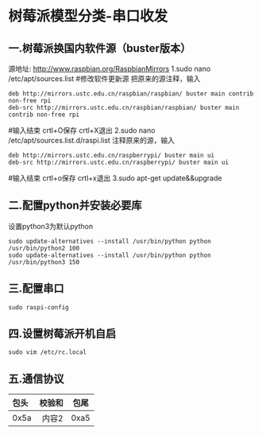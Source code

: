 # 树莓派模型分类-串口收发


## 一.树莓派换国内软件源（buster版本）
源地址: http://www.raspbian.org/RaspbianMirrors
1.sudo nano /etc/apt/sources.list   #修改软件更新源
把原来的源注释，输入
```
deb http://mirrors.ustc.edu.cn/raspbian/raspbian/ buster main contrib non-free rpi
deb-src http://mirrors.ustc.edu.cn/raspbian/raspbian/ buster main contrib non-free rpi
```
#输入结束 crtl+O保存 crtl+X退出
2.sudo nano /etc/apt/sources.list.d/raspi.list
注释原来的源，输入
```
deb http://mirrors.ustc.edu.cn/raspberrypi/ buster main ui
deb-src http://mirrors.ustc.edu.cn/raspberrypi/ buster main ui
```
#输入结束 crtl+o保存 crtl+x退出
3.sudo apt-get update&&upgrade

## 二.配置python并安装必要库
设置python3为默认python
```
sudo update-alternatives --install /usr/bin/python python /usr/bin/python2 100
sudo update-alternatives --install /usr/bin/python python /usr/bin/python3 150
 ```

## 三.配置串口
```
sudo raspi-config
```

## 四.设置树莓派开机自启
```
sudo vim /etc/rc.local
```

## 五.通信协议
包头    |  校验和   |  包尾 
:-----  |-------: |:----:
0x5a    | 内容2    |  0xa5


